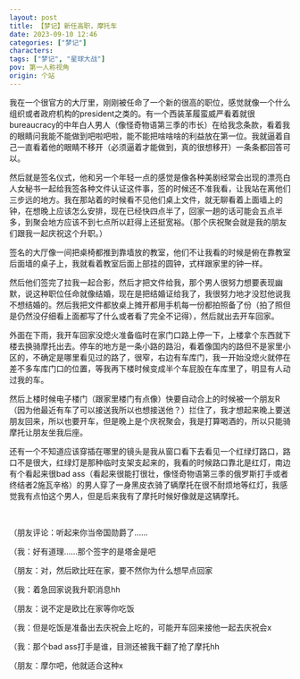 ```yaml
---
layout: post
title: 【梦记】新任高职，摩托车
date: 2023-09-10 12:46
categories: ["梦记"]
characters: 
tags: ["梦记", "星球大战"]
pov: 第一人称视角
origin: 个站
---
```


我在一个很官方的大厅里，刚刚被任命了一个新的很高的职位，感觉就像一个什么组织或者政府机构的president之类的。有一个西装革履蛮威严看着就很bureaucracy的中年白人男人（像怪奇物语第三季的市长）在给我念条款，看着我的眼睛问我能不能做到吧啦吧啦，能不能把啥啥啥的利益放在第一位。我就逼着自己一直看着他的眼睛不移开（必须逼着才能做到，真的很想移开）一条条都回答可以。

然后就是签名仪式，他和另一个年轻一点的感觉是像各种美剧经常会出现的漂亮白人女秘书一起给我签各种文件认证这件事，签的时候还不准我看，让我站在离他们三步远的地方。我在那站着的时候看不见他们桌上文件，就无聊看着上面墙上的钟，在想晚上应该怎么安排，现在已经快四点半了，回家一趟的话可能会五点半多，到聚会地方应该不到七点所以赶得上还挺宽裕。（那个庆祝聚会就是我的朋友们跟我一起庆祝这个升职。）

签名的大厅像一间把桌椅都推到靠墙放的教室，他们不让我看的时候是俯在靠教室后面墙的桌子上，我就看着教室后面上部挂的圆钟，式样跟家里的钟一样。

然后他们签完了拉我一起合影，然后才把文件给我，那个男人很努力想要表现幽默，说这种职位任命就像结婚，现在是把结婚证给我了，我很努力地才没怼他说我不想结婚的。然后我把文件都放桌上摊开都用手机每一份都拍照备了份（拍了照但是仍然没仔细看上面都写了什么或者看了完全不记得），然后就出去开车回家。

外面在下雨，我开车回家没熄火准备临时在家门口路上停一下，上楼拿个东西就下楼去换骑摩托出去。停车的地方是一条小路的路沿，看着像国内的路但不是家里小区的，不确定是哪里看见过的路了，很窄，右边有车库门，我一开始没熄火就停在差不多车库门口的位置，等我再下楼时候变成半个车屁股在车库里了，明显有人动过我的车。

然后上楼时候电子楼门（跟家里楼门有点像）快要自动合上的时候被一个朋友R（因为他最近有车了可以接送我所以也想接送他？）拦住了，我才想起来晚上要送朋友回来，所以也要开车，但是晚上是个庆祝聚会，我是打算喝酒的，所以只能骑摩托让朋友坐我后座。

还有一个不知道应该穿插在哪里的镜头是我从窗口看下去看见一个红绿灯路口，路口不是很大，红绿灯是那种临时支架支起来的，我看的时候路口靠北是红灯，南边有个看起来很bad ass（看起来很能打很壮，像怪奇物语第三季的俄罗斯打手或者终结者2施瓦辛格）的男人穿了一身黑皮衣骑了辆摩托在很不耐烦地等红灯，我感觉我有点怕这个男人，但是后来我有了摩托时候好像就是这辆摩托。

<br>

（朋友评论：听起来你当帝国勋爵了……

（我：好有道理……那个签字的是塔金是吧

（朋友：对，然后欧比旺在家，要不然你为什么想早点回家

（我：着急回家说我升职消息hh

（朋友：说不定是欧比在家等你吃饭

（我：但是吃饭是准备出去庆祝会上吃的，可能开车回来接他一起去庆祝会x

（我：那个bad ass打手是谁，目测还被我干翻了抢了摩托hh

（朋友：摩尔吧，他就适合这种x
